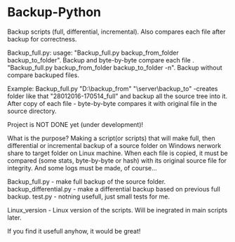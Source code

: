# Backup-Python
Backup scripts (full, differential, incremental). Also compares each file after backup for correctness.

Backup_full.py:
usage: "Backup_full.py backup_from_folder backup_to_folder".  Backup and byte-by-byte compare each file .
       "Backup_full.py backup_from_folder backup_to_folder -n". Backup without compare backuped files.
       
Example: Backup_full.py "D:\backup_from" "\\server\backup_to"  -creates folder like that "28012016-170514_full" and backup all the source tree into it. After copy of each file - byte-by-byte compares it with original file in the source directory.  

Project is NOT DONE yet (under development)!

What is the purpose?
Making a script(or scripts) that will make full, 
then differential or incremental backup of a source folder on Windows nerwork share to target folder on Linux machine.
When each file is copied, it must be compared (some stats, byte-by-byte or hash) with its original source file for integrity. 
And some logs must be made, of course...

Backup_full.py - make full backup of the source folder.
backup_differential.py - make a differential backup based on previous full backup.
test.py - notning usefull, just small tests for me.

Linux_version - Linux version of the scripts. Will be inegrated in main scripts later.

If you find it usefull anyhow, it would be great!
